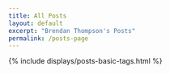 ```yaml
---
title: All Posts
layout: default
excerpt: "Brendan Thompson's Posts"
permalink: /posts-page
---
```


<div class="container">
	{% include displays/posts-basic-tags.html %}
</div>